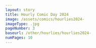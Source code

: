 ```yaml
---
layout: story
title: Hourly Comic Day 2024
image: /assets/comics/hourlies2024-
imageType: .jpg
pageNumber: 3
baseurl: /other/hourlies/hourlies2024-
numPages: 10
---
```

